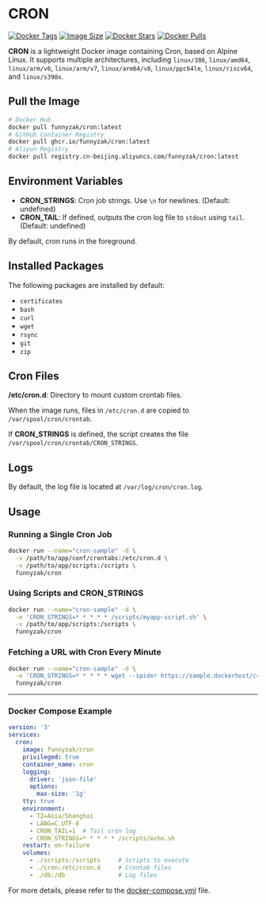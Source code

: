 # CRON

[![Docker Tags](https://img.shields.io/docker/v/funnyzak/cron?sort=semver&style=flat-square)](https://hub.docker.com/r/funnyzak/cron/)
[![Image Size](https://img.shields.io/docker/image-size/funnyzak/cron)](https://hub.docker.com/r/funnyzak/cron/)
[![Docker Stars](https://img.shields.io/docker/stars/funnyzak/cron.svg?style=flat-square)](https://hub.docker.com/r/funnyzak/cron/)
[![Docker Pulls](https://img.shields.io/docker/pulls/funnyzak/cron.svg?style=flat-square)](https://hub.docker.com/r/funnyzak/cron/)

**CRON** is a lightweight Docker image containing Cron, based on Alpine Linux. It supports multiple architectures, including `linux/386`, `linux/amd64`, `linux/arm/v6`, `linux/arm/v7`, `linux/arm64/v8`, `linux/ppc64le`, `linux/riscv64`, and `linux/s390x`.

## Pull the Image

```bash
# Docker Hub
docker pull funnyzak/cron:latest
# GitHub Container Registry
docker pull ghcr.io/funnyzak/cron:latest
# Aliyun Registry
docker pull registry.cn-beijing.aliyuncs.com/funnyzak/cron:latest
```

## Environment Variables

- **CRON_STRINGS**: Cron job strings. Use `\n` for newlines. (Default: undefined)
- **CRON_TAIL**: If defined, outputs the cron log file to `stdout` using `tail`. (Default: undefined)

By default, cron runs in the foreground.

## Installed Packages

The following packages are installed by default:

- `certificates`
- `bash`
- `curl`
- `wget`
- `rsync`
- `git`
- `zip`

## Cron Files

**/etc/cron.d**: Directory to mount custom crontab files.

When the image runs, files in `/etc/cron.d` are copied to `/var/spool/cron/crontab`.

If **CRON_STRINGS** is defined, the script creates the file `/var/spool/cron/crontab/CRON_STRINGS`.

## Logs

By default, the log file is located at `/var/log/cron/cron.log`.

## Usage

### Running a Single Cron Job

```bash
docker run --name="cron-sample" -d \
  -v /path/to/app/conf/crontabs:/etc/cron.d \
  -v /path/to/app/scripts:/scripts \
  funnyzak/cron
```

### Using Scripts and CRON_STRINGS

```bash
docker run --name="cron-sample" -d \
  -e 'CRON_STRINGS=* * * * * /scripts/myapp-script.sh' \
  -v /path/to/app/scripts:/scripts \
  funnyzak/cron
```

### Fetching a URL with Cron Every Minute

```bash
docker run --name="cron-sample" -d \
  -e 'CRON_STRINGS=* * * * * wget --spider https://sample.dockerhost/cron-jobs' \
  funnyzak/cron
```

---

### Docker Compose Example

```yaml
version: '3'
services:
  cron:
    image: funnyzak/cron
    privileged: true
    container_name: cron
    logging:
      driver: 'json-file'
      options:
        max-size: '1g'
    tty: true
    environment:
      - TZ=Asia/Shanghai
      - LANG=C.UTF-8
      - CRON_TAIL=1  # Tail cron log
      - CRON_STRINGS=* * * * * /scripts/echo.sh
    restart: on-failure
    volumes:
      - ./scripts:/scripts     # Scripts to execute
      - ./cron:/etc/cron.d     # Crontab files
      - ./db:/db               # Log files
```

For more details, please refer to the [docker-compose.yml](example/docker-compose.yml) file.
